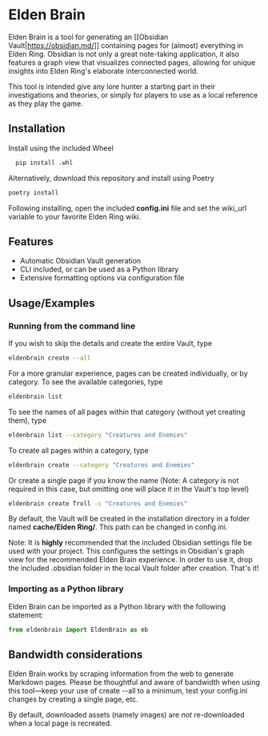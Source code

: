 
# Elden Brain

Elden Brain is a tool for generating an [[Obsidian Vault|https://obsidian.md/]] containing pages for (almost) everything in Elden Ring. Obsidian is not only a great note-taking application, it also features a graph view that visualizes connected pages, allowing for unique insights into Elden Ring's elaborate interconnected world.

This tool is intended give any lore hunter a starting part in their investigations and theories, or simply for players to use as a local reference as they play the game.


## Installation

Install using the included Wheel

```bash
  pip install .whl
```

Alternatively, download this repository and install using Poetry

```bash
poetry install
```

Following installing, open the included **config.ini** file and set the wiki_url variable to your favorite Elden Ring wiki.
## Features

- Automatic Obsidian Vault generation
- CLI included, or can be used as a Python library
- Extensive formatting options via configuration file


## Usage/Examples

### Running from the command line
If you wish to skip the details and create the entire Vault, type
```bash
eldenbrain create --all
```
For a more granular experience, pages can be created individually, or by category. To see the available categories, type
```bash
eldenbrain list
```
To see the names of all pages within that category (without yet creating them), type
```bash
eldenbrain list --category "Creatures and Enemies"
```
To create all pages within a category, type
```bash
eldenbrain create --category "Creatures and Enemies"
```
Or create a single page if you know the name (Note: A category is not required in this case, but omitting one will place it in the Vault's top level)
```bash
eldenbrain create Troll -c "Creatures and Enemies"
```

By default, the Vault will be created in the installation directory in a folder named **cache/Elden Ring/**. This path can be changed in config.ini.

Note: It is **highly** recommended that the included Obsidian settings file be used with your project. This configures the settings in Obsidian's graph view for the recommended Elden Brain experience. In order to use it, drop the included .obsidian folder in the local Vault folder after creation. That's it!

### Importing as a Python library

Elden Brain can be imported as a Python library with the following statement:

```python
from eldenbrain import EldenBrain as eb
```

## Bandwidth considerations

Elden Brain works by scraping information from the web to generate Markdown pages. Please be thoughtful and aware of bandwidth when using this tool—keep your use of create --all to a minimum, test your config.ini changes by creating a single page, etc.

By default, downloaded assets (namely images) are *not* re-downloaded when a local page is recreated.